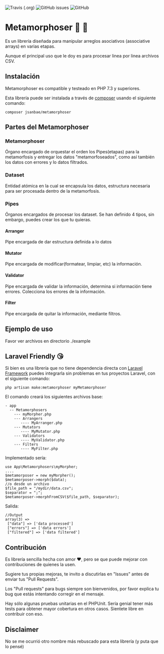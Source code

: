 ![Travis (.org)](https://img.shields.io/travis/jsan5709/metamorphoser) ![GitHub issues](https://img.shields.io/github/issues/jsan5709/metamorphoser) ![GitHub](https://img.shields.io/github/license/jsan5709/metamorphoser)
# Metamorphoser :bug: :butterfly:

Es un librería diseñada para manipular arreglos asociativos (associative arrays) en varias etapas.

Aunque el principal uso que le doy es para procesar linea por linea archivos CSV.

## Instalación

Metamorphoser es compatible y testeado en PHP 7.3 y superiores.

Esta librería puede ser instalada a través de [composer](https://www.getcomposer.org) usando el siguiente comando:
```
composer jsanbae/metamorphoser
```

## Partes del Metamorphoser
### Metamorphoser
Órgano encargado de orquestar el orden los Pipes(etapas) para la metamorfosis y entregar los datos "metamorfoseados", como así también los datos con errores y lo datos filtrados.
### Dataset
Entidad atómica en la cual se encapsula los datos, estructura necesaria para ser procesada dentro de la metamorfosis.
### Pipes
Órganos encargados de procesar los dataset. Se han definido 4 tipos, sin embargo, puedes crear los que tu quieras.
#### Arranger
Pipe encargada de dar estructura definida a lo datos
#### Mutator
Pipe encargada de modificar(formatear, limpiar, etc) la información.
#### Validator
Pipe encargada de validar la información, determina si información tiene errores. Colecciona los errores de la información.
#### Filter
Pipe encargada de quitar la información, mediante filtros.

## Ejemplo de uso
Favor ver archivos en directorio ./example

## Laravel Friendly :kissing_heart:

Si bien es una librería que no tiene dependencia directa con [Laravel Framework](https://laravel.com) puedes integrarla sin problemas en tus proyectos Laravel, con el siguiente comando:

```
php artisan make:metamorphoser myMetamorphoser
```
El comando creará los siguientes archivos base:
```
- app
  -- Metamorphosers
    --- myMorpher.php
    --- Arrangers
       ---- MyArranger.php
    --- Mutators
       ---- MyMutator.php
    --- Validators
       ---- MyValidator.php
    --- Filters
       ---- MyFilter.php
```
Implementado sería:

```
use App\Metamorphosers\myMorpher;
....
$metamorposer = new myMorpher();
$metamorposer->morph($data); 
//o desde un archivo
$file_path = "/mydir/data.csv";
$separator = ";";
$metamorposer->morphFromCSV($file_path, $separator);
```
Salida:
```
//Output
array(3) =>
 ["data"] => ['data processed']
 ["errors"] => ['data errors']
 ["filtered"] => ['data filtered']
```

## Contribución

Es librería sencilla hecha con amor :heart:, pero se que puede mejorar con contribuciones de quienes la usen.

Sugiere tus propias mejoras, te invito a discutirlas en "Issues" antes de enviar tus "Pull Requests".

Los "Pull requests" para bugs siempre son bienvenidos, por favor explica tu bug que estás intentando corregir en el mensaje.

Hay sólo algunas pruebas unitarias en el PHPUnit. Sería genial tener  más tests para obtener mayor cobertura en otros casos. Sientete libre en contribuir con eso.

## Disclaimer

No se me ocurrió otro nombre más rebuscado para esta librería (y puta que lo pensé)
